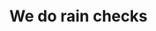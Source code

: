 ---
layout: service
title: We do rain checks
icon: img/white-rain-256.png
desc: Sometimes the weather won't let us leave the port. In those instances, we'll give you a rain check.
links:

---